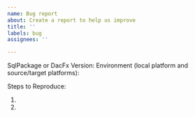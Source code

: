 ```yaml
---
name: Bug report
about: Create a report to help us improve
title: ''
labels: bug
assignees: ''

---
```


<!-- ⚠️⚠️ Do Not Delete This! bug_report_template ⚠️⚠️ -->
<!-- Please read our Rules of Conduct: https://opensource.microsoft.com/codeofconduct/ -->
<!-- Please search existing issues to avoid creating duplicates. -->
<!-- Also please test using the latest release to make sure your issue has not already been fixed. -->
<!-- To obtain your SqlPackage version, use sqlpackage.exe /Version -->

SqlPackage or DacFx Version:
Environment (local platform and source/target platforms):

Steps to Reproduce:

1.
2.
